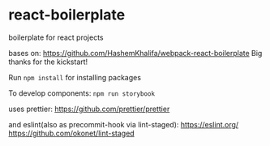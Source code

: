 # react-boilerplate

boilerplate for react projects

bases on:
https://github.com/HashemKhalifa/webpack-react-boilerplate
Big thanks for the kickstart!

Run
`npm install`
for installing packages

To develop components:
`npm run storybook`

uses prettier:
https://github.com/prettier/prettier

and eslint(also as precommit-hook via lint-staged):
https://eslint.org/
https://github.com/okonet/lint-staged
